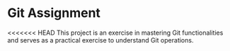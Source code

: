 # Git Assignment

<<<<<<< HEAD
This project is an exercise in mastering Git functionalities and serves as a practical exercise to understand Git operations.
